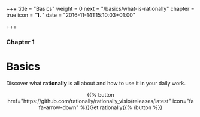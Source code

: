 +++
title = "Basics"
weight = 0
next = "/basics/what-is-rationally"
chapter = true
icon = "<b>1. </b>"
date = "2016-11-14T15:10:03+01:00"

+++

### Chapter 1

# Basics

Discover what **rationally** is all about and how to use it in your daily work.

<center>
{{% button href="https://github.com/rationally/rationally_visio/releases/latest" icon="fa fa-arrow-down" %}}Get rationally{{% /button %}}
</center>
